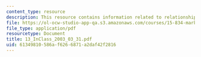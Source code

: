 ```yaml
---
content_type: resource
description: This resource contains information related to relationship and profitability.
file: https://ol-ocw-studio-app-qa.s3.amazonaws.com/courses/15-834-marketing-strategy-spring-2003/61349810586af6266871a2daf42f2816_13_InClass_2003_03_31.pdf
file_type: application/pdf
resourcetype: Document
title: 13_InClass_2003_03_31.pdf
uid: 61349810-586a-f626-6871-a2daf42f2816
---
```

